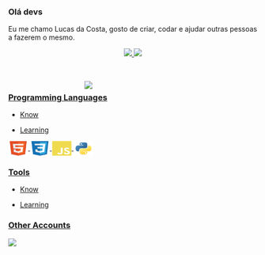 ### Olá devs
Eu me chamo Lucas da Costa, gosto de criar, codar e ajudar outras pessoas a fazerem o mesmo.

<div align="center">
  <a href="https://github.com/lucascostass">
  <img height="145em" src="https://github-readme-stats.vercel.app/api?username=lucascostass&show_icons=true&theme=dracula&include_all_commits=true&count_private=true"/>
  <img height="145em" src="https://github-readme-stats.vercel.app/api/top-langs/?username=lucascostass&layout=compact&langs_count=7&theme=dracula"/>
</div>
  
  ##
  
  
<div style="display: inline_block"><br>
  <img align="right" width="350" height="auto" src="https://i2.wp.com/allhtaccess.info/wp-content/uploads/2018/03/programming.gif?fit=1281%2C716&ssl=1" />
  
  ### Programming Languages
  
  - Know
  
  - Learning
  
  <img align="center" alt="Lucas-HTML" height="30" width="40" src="https://raw.githubusercontent.com/devicons/devicon/master/icons/html5/html5-original.svg">
  <img align="center" alt="Lucas-CSS" height="30" width="40" src="https://raw.githubusercontent.com/devicons/devicon/master/icons/css3/css3-original.svg">
  <img align="center" alt="Lucas-Js" height="30" width="40" src="https://raw.githubusercontent.com/devicons/devicon/master/icons/javascript/javascript-plain.svg">
  <img align="center" alt="Lucas-Python" height="30" width="40" src="https://raw.githubusercontent.com/devicons/devicon/master/icons/python/python-original.svg">
  
  ### Tools
  
  - Know
  
  - Learning
  
</div>

<div> 
  
  ### Other Accounts
  
  <a href="https://www.linkedin.com/in/lucascostass/" target="_blank"><img src="https://img.shields.io/badge/-LinkedIn-%230077B5?style=for-the-badge&logo=linkedin&logoColor=white" target="_blank"></a> 
 
  ##
  
  <!--![Snake animation](https://github.com///blob/output/github-contribution-grid-snake.svg)-->
 
</div>
